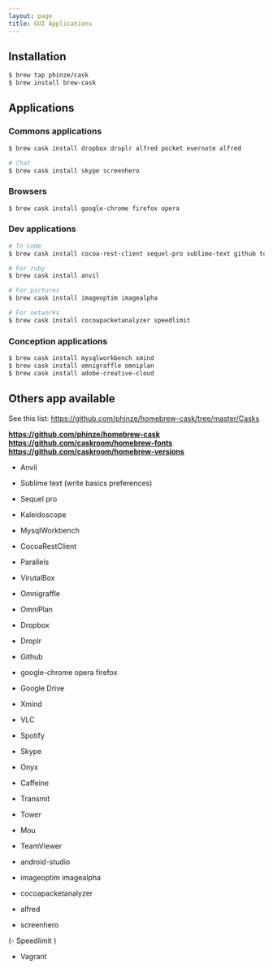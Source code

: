 ```yaml
---
layout: page
title: GUI Applications
---
```


## Installation

```bash
$ brew tap phinze/cask
$ brew install brew-cask
```

## Applications

### Commons applications

```bash
$ brew cask install dropbox droplr alfred pocket evernote alfred

# Chat
$ brew cask install skype screenhero
```


### Browsers

```bash
$ brew cask install google-chrome firefox opera
```


### Dev applications

```bash
# To code
$ brew cask install cocoa-rest-client sequel-pro sublime-text github tower kaleidoscope

# For ruby
$ brew cask install anvil

# For pictures
$ brew cask install imageoptim imagealpha

# For networks
$ brew cask install cocoapacketanalyzer speedlimit
```


### Conception applications

```bash
$ brew cask install mysqlworkbench xmind
$ brew cask install omnigraffle omniplan
$ brew cask install adobe-creative-cloud
```

## Others app available

See this list: https://github.com/phinze/homebrew-cask/tree/master/Casks

**https://github.com/phinze/homebrew-cask**
**https://github.com/caskroom/homebrew-fonts**
**https://github.com/caskroom/homebrew-versions**

- Anvil
- Sublime text (write basics preferences)
- Sequel pro
- Kaleidoscope
- MysqlWorkbench
- CocoaRestClient


- Parallels
- VirutalBox
- Omnigraffle
- OmniPlan


- Dropbox
- Droplr
- Github
- google-chrome opera firefox
- Google Drive


- Xmind
- VLC
- Spotify
- Skype
- Onyx
- Caffeine
- Transmit
- Tower
- Mou
- TeamViewer


- android-studio
- imageoptim imagealpha
- cocoapacketanalyzer
- alfred

- screenhero

(- Speedlimit )

- Vagrant
